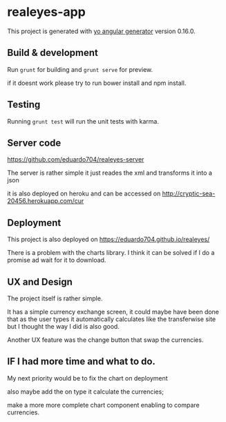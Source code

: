 # realeyes-app

This project is generated with [yo angular generator](https://github.com/yeoman/generator-angular)
version 0.16.0.

## Build & development

Run `grunt` for building and `grunt serve` for preview.

if it doesnt work please try to run bower install and npm install.

## Testing

Running `grunt test` will run the unit tests with karma.


## Server code

https://github.com/eduardo704/realeyes-server

The server is rather simple it just reades the xml and transforms it into a json

it is also deployed on heroku and can be accessed on http://cryptic-sea-20456.herokuapp.com/cur

## Deployment 

This project is also deployed on https://eduardo704.github.io/realeyes/

There is a problem with the charts library. I think it can be solved if I do a promise ad wait for it to download.

## UX and Design

The project itself is rather simple.

It has a simple currency exchange screen, it could maybe have been done that as the user types it automatically calculates like the transferwise site but I thought the way I did is also good. 

Another UX feature was the change button that swap the currencies.

## IF I had more time and what to do.

My next priority would be to fix the chart on deployment

also maybe add the on type it calculate the currencies;

make a more more complete chart component enabling to compare currencies.
